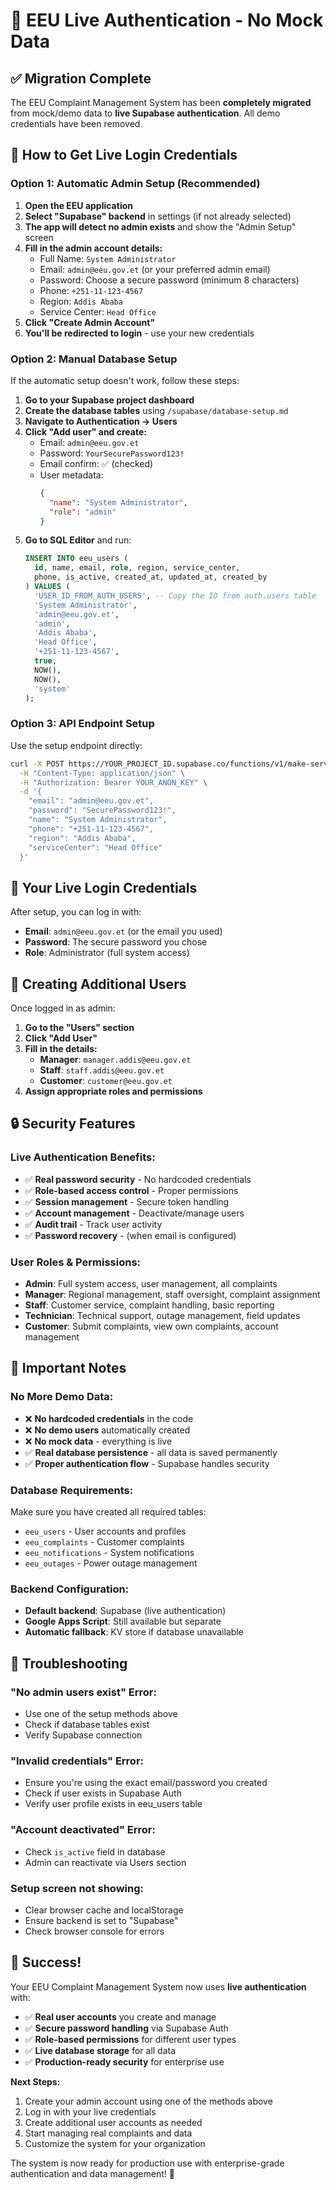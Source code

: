 # 🔐 EEU Live Authentication - No Mock Data

## ✅ Migration Complete

The EEU Complaint Management System has been **completely migrated** from mock/demo data to **live Supabase authentication**. All demo credentials have been removed.

## 🚀 How to Get Live Login Credentials

### Option 1: Automatic Admin Setup (Recommended)

1. **Open the EEU application**
2. **Select "Supabase" backend** in settings (if not already selected)
3. **The app will detect no admin exists** and show the "Admin Setup" screen
4. **Fill in the admin account details:**
   - Full Name: `System Administrator`
   - Email: `admin@eeu.gov.et` (or your preferred admin email)
   - Password: Choose a secure password (minimum 8 characters)
   - Phone: `+251-11-123-4567`
   - Region: `Addis Ababa`
   - Service Center: `Head Office`
5. **Click "Create Admin Account"**
6. **You'll be redirected to login** - use your new credentials

### Option 2: Manual Database Setup

If the automatic setup doesn't work, follow these steps:

1. **Go to your Supabase project dashboard**
2. **Create the database tables** using `/supabase/database-setup.md`
3. **Navigate to Authentication → Users**
4. **Click "Add user" and create:**
   - Email: `admin@eeu.gov.et`
   - Password: `YourSecurePassword123!`
   - Email confirm: ✅ (checked)
   - User metadata:
     ```json
     {
       "name": "System Administrator",
       "role": "admin"
     }
     ```
5. **Go to SQL Editor** and run:
   ```sql
   INSERT INTO eeu_users (
     id, name, email, role, region, service_center, 
     phone, is_active, created_at, updated_at, created_by
   ) VALUES (
     'USER_ID_FROM_AUTH_USERS', -- Copy the ID from auth.users table
     'System Administrator',
     'admin@eeu.gov.et',
     'admin',
     'Addis Ababa',
     'Head Office',
     '+251-11-123-4567',
     true,
     NOW(),
     NOW(),
     'system'
   );
   ```

### Option 3: API Endpoint Setup

Use the setup endpoint directly:

```bash
curl -X POST https://YOUR_PROJECT_ID.supabase.co/functions/v1/make-server-3ab915fe/setup-admin \
  -H "Content-Type: application/json" \
  -H "Authorization: Bearer YOUR_ANON_KEY" \
  -d '{
    "email": "admin@eeu.gov.et",
    "password": "SecurePassword123!",
    "name": "System Administrator",
    "phone": "+251-11-123-4567",
    "region": "Addis Ababa",
    "serviceCenter": "Head Office"
  }'
```

## 🎯 Your Live Login Credentials

After setup, you can log in with:

- **Email**: `admin@eeu.gov.et` (or the email you used)
- **Password**: The secure password you chose
- **Role**: Administrator (full system access)

## 📝 Creating Additional Users

Once logged in as admin:

1. **Go to the "Users" section**
2. **Click "Add User"**
3. **Fill in the details:**
   - **Manager**: `manager.addis@eeu.gov.et`
   - **Staff**: `staff.addis@eeu.gov.et` 
   - **Customer**: `customer@eeu.gov.et`
4. **Assign appropriate roles and permissions**

## 🔒 Security Features

### Live Authentication Benefits:
- ✅ **Real password security** - No hardcoded credentials
- ✅ **Role-based access control** - Proper permissions
- ✅ **Session management** - Secure token handling  
- ✅ **Account management** - Deactivate/manage users
- ✅ **Audit trail** - Track user activity
- ✅ **Password recovery** - (when email is configured)

### User Roles & Permissions:
- **Admin**: Full system access, user management, all complaints
- **Manager**: Regional management, staff oversight, complaint assignment
- **Staff**: Customer service, complaint handling, basic reporting
- **Technician**: Technical support, outage management, field updates
- **Customer**: Submit complaints, view own complaints, account management

## 🚨 Important Notes

### No More Demo Data:
- ❌ **No hardcoded credentials** in the code
- ❌ **No demo users** automatically created
- ❌ **No mock data** - everything is live
- ✅ **Real database persistence** - all data is saved permanently
- ✅ **Proper authentication flow** - Supabase handles security

### Database Requirements:
Make sure you have created all required tables:
- `eeu_users` - User accounts and profiles
- `eeu_complaints` - Customer complaints
- `eeu_notifications` - System notifications  
- `eeu_outages` - Power outage management

### Backend Configuration:
- **Default backend**: Supabase (live authentication)
- **Google Apps Script**: Still available but separate
- **Automatic fallback**: KV store if database unavailable

## 🔧 Troubleshooting

### "No admin users exist" Error:
- Use one of the setup methods above
- Check if database tables exist
- Verify Supabase connection

### "Invalid credentials" Error:
- Ensure you're using the exact email/password you created
- Check if user exists in Supabase Auth
- Verify user profile exists in eeu_users table

### "Account deactivated" Error:
- Check `is_active` field in database
- Admin can reactivate via Users section

### Setup screen not showing:
- Clear browser cache and localStorage
- Ensure backend is set to "Supabase"
- Check browser console for errors

## 🎉 Success!

Your EEU Complaint Management System now uses **live authentication** with:

- ✅ **Real user accounts** you create and manage
- ✅ **Secure password handling** via Supabase Auth
- ✅ **Role-based permissions** for different user types
- ✅ **Live database storage** for all data
- ✅ **Production-ready security** for enterprise use

**Next Steps:**
1. Create your admin account using one of the methods above
2. Log in with your live credentials
3. Create additional user accounts as needed
4. Start managing real complaints and data
5. Customize the system for your organization

The system is now ready for production use with enterprise-grade authentication and data management! 🚀
